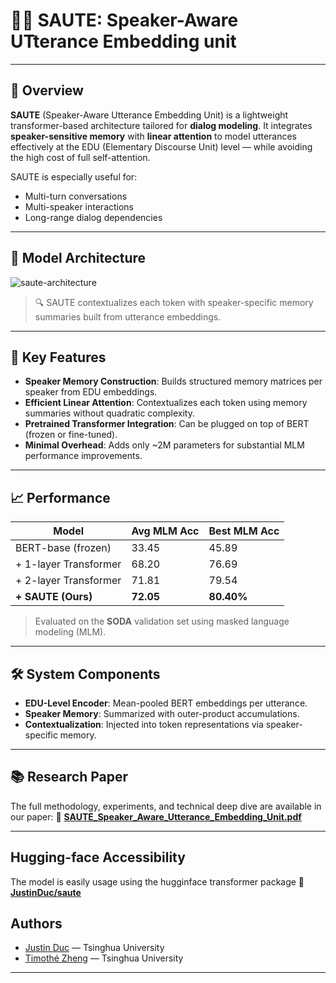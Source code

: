 # 👨‍🍳 SAUTE: **S**peaker-**A**ware **UT**terance **E**mbedding unit

---

## 🧠 Overview

**SAUTE** (Speaker-Aware Utterance Embedding Unit) is a lightweight transformer-based architecture tailored for **dialog modeling**. It integrates **speaker-sensitive memory** with **linear attention** to model utterances effectively at the EDU (Elementary Discourse Unit) level — while avoiding the high cost of full self-attention.

SAUTE is especially useful for:
- Multi-turn conversations
- Multi-speaker interactions
- Long-range dialog dependencies

---

## 🧱 Model Architecture
![saute-architecture](https://github.com/user-attachments/assets/7f18d5b8-9c6b-4577-b718-206a34d84535)

> 🔍 SAUTE contextualizes each token with speaker-specific memory summaries built from utterance embeddings.

---

## 🚀 Key Features

- **Speaker Memory Construction**: Builds structured memory matrices per speaker from EDU embeddings.
- **Efficient Linear Attention**: Contextualizes each token using memory summaries without quadratic complexity.
- **Pretrained Transformer Integration**: Can be plugged on top of BERT (frozen or fine-tuned).
- **Minimal Overhead**: Adds only ~2M parameters for substantial MLM performance improvements.

---

## 📈 Performance

| Model                      | Avg MLM Acc | Best MLM Acc |
|---------------------------|-------------|--------------|
| BERT-base (frozen)        | 33.45       | 45.89        |
| + 1-layer Transformer     | 68.20       | 76.69        |
| + 2-layer Transformer     | 71.81       | 79.54        |
| **+ SAUTE (Ours)**        | **72.05**   | **80.40%**   |

> Evaluated on the **SODA** validation set using masked language modeling (MLM).

---

## 🛠️ System Components

- **EDU-Level Encoder**: Mean-pooled BERT embeddings per utterance.
- **Speaker Memory**: Summarized with outer-product accumulations.
- **Contextualization**: Injected into token representations via speaker-specific memory.

---

## 📚 Research Paper

The full methodology, experiments, and technical deep dive are available in our paper:
📄 **[SAUTE_Speaker_Aware_Utterance_Embedding_Unit.pdf](https://github.com/user-attachments/files/20640425/SAUTE_Speaker_Aware_Utterance_Embedding_Unit.pdf)**

---

## Hugging-face Accessibility

The model is easily usage using the hugginface transformer package
🤗 **[JustinDuc/saute](https://huggingface.co/JustinDuc/saute)**

## Authors

- [Justin Duc](https://github.com/just1truc) — Tsinghua University
- [Timothé Zheng](https://github.com/tzhengtek) — Tsinghua University

---

